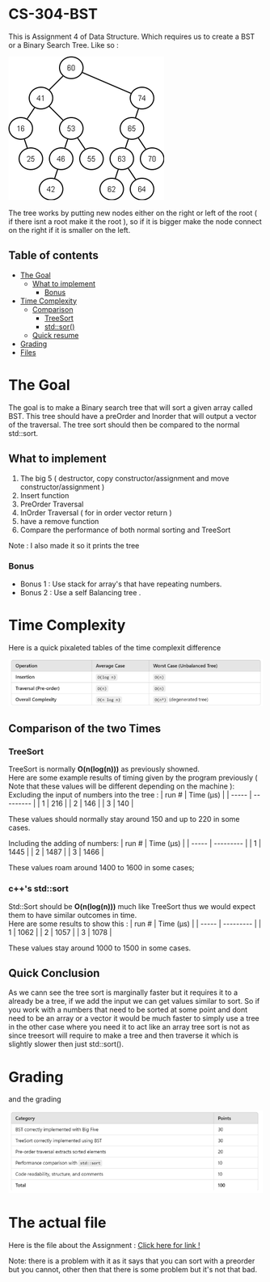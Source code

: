 # CS-304-BST
This is Assignment 4 of Data Structure. Which requires us to create a BST or a Binary Search Tree. 
Like so : 

![alt text](images/image.png)

The tree works by putting new nodes either on the right or left of the root ( if there isnt a root make it the root ), so if it is bigger make the node connect on the right if it is smaller on the left.

## Table of contents
- [The Goal](#the-goal)
    - [What to implement](#what-to-implement)
        - [Bonus](#bonus)
- [Time Complexity](#time-complexity)
    - [Comparison](#comparison-of-the-two-times)
        - [ TreeSort](#treesort)
        - [ std::sor()](#cs-stdsort)
    - [Quick resume](#quick-conclusion)
- [Grading](#grading)
- [Files](#the-actual-file)


# The Goal
The goal is to make a Binary search tree that will sort a given array called BST. This tree should have a preOrder and Inorder that will output a vector of the traversal. The tree sort should then be compared to the normal std::sort.

## What to implement 
1. The big 5 ( destructor, copy constructor/assignment and move constructor/assignment )
2. Insert function
3. PreOrder Traversal
4. InOrder Traversal ( for in order vector return )
5. have a remove function
6. Compare the performance of both normal sorting and TreeSort

Note : I also made it so it prints the tree


###     Bonus
- Bonus 1 : Use stack for array's that have repeating numbers.
- Bonus 2 : Use a self Balancing tree .

# Time Complexity 

Here is a quick pixaleted tables of the time complexit difference

![Boo !!!](images/Time.png)

## Comparison of the two Times 

###     TreeSort 
TreeSort is normally __**O**(n(log(n)))__ as previously showned.\
Here are some example results of timing given by the program previously ( Note that these values will be different depending on the machine ):\
Excluding the input of numbers into the tree : 
| run # | Time (μs) |
| ----- | --------- |
|   1   | 216       |
|   2   | 146       |
|   3   | 140       |

These values should normally stay around 150 and up to 220 in some cases.

Including the adding of numbers: 
| run # | Time (μs) |
| ----- | --------- |
|   1   | 1445      |
|   2   | 1487      |
|   3   | 1466      |

These values roam around 1400 to 1600 in some cases;


###     c++'s std::sort
Std::Sort should be __**O**(n(log(n)))__ much like TreeSort thus we would expect them to have similar outcomes in time.\
Here are some results to show this : 
| run # | Time (μs) |
| ----- | --------- |
|   1   | 1062      |
|   2   | 1057      |
|   3   | 1078      |

These values stay around 1000 to 1500 in some cases.

## Quick Conclusion
As we cann see the tree sort is marginally faster but it requires it to a already be a tree, if we add the input we can get values similar to sort. So if you work with a numbers that need to be sorted at some point and dont need to be an array or a vector it would be much faster to simply use a tree in the other case where you need it to act like an array tree sort is not as since treesort will require to make a tree and then traverse it which is slightly slower then just std::sort().

# Grading

and the grading

![ AAHHH !](images/Grading.png)

# The actual file 
Here is the file about the Assignment : [Click here for link !](Documents/CS304_A4_treesort.pdf)

Note: there is a problem with it as it says that you can sort with a preorder but you cannot, other then that there is some problem but it's not that bad.
